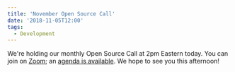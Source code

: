 ```yaml
---
title: 'November Open Source Call'
date: '2018-11-05T12:00'
tags:
  - Development
---
```


We're holding our monthly Open Source Call at 2pm Eastern today. You can join on
[Zoom](https://zoom.us/j/956928169); an
[agenda is available](https://docs.google.com/document/d/17vfyQzLuxyaL7vMhsP1V4caQpOgHBmXr9lHFtyhubac/edit?usp=sharing).
We hope to see you this afternoon!
